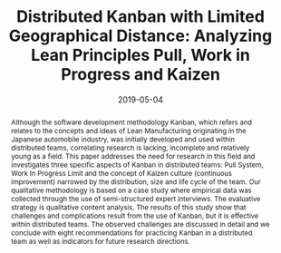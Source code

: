 ---
abstract: 'Although the software development methodology Kanban, which refers and
  relates to the concepts and ideas of Lean Manufacturing originating in the Japanese
  automobile industry, was initially developed and used within distributed teams,
  correlating research is lacking, incomplete and relatively young as a field. This
  paper addresses the need for research in this field and investigates three specific
  aspects of Kanban in distributed teams: Pull System, Work In Progress Limit and
  the concept of Kaizen culture (continuous improvement) narrowed by the distribution,
  size and life cycle of the team. Our qualitative methodology is based on a case
  study where empirical data was collected through the use of semi-structured expert
  interviews. The evaluative strategy is qualitative content analysis. The results
  of this study show that challenges and complications result from the use of Kanban,
  but it is effective within distributed teams. The observed challenges are discussed
  in detail and we conclude with eight recommendations for practicing Kanban in a
  distributed team as well as indicators for future research directions.'
authors:
- Raoul Vallon
- Stefan Strobl
- Martin Ras
- Mario Bernhart
- Thomas Grechenig
date: '2019-05-04'
featured: false
publication_types:
- '0'
publishDate: '2019-05-04'
title: 'Distributed Kanban with Limited Geographical Distance: Analyzing Lean Principles
  Pull, Work in Progress and Kaizen'
url_pdf: ''
---